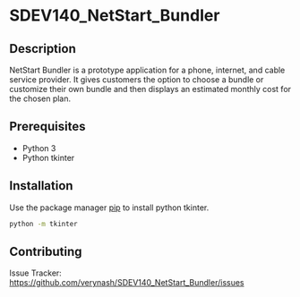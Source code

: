 # SDEV140_NetStart_Bundler

## Description
NetStart Bundler is a prototype application for a phone, internet, and cable service provider. It gives customers the option to choose a bundle or customize their own bundle and then displays an estimated monthly cost for the chosen plan.

## Prerequisites
- Python 3
- Python tkinter

## Installation
Use the package manager [pip](https://docs.python.org/3/library/tkinter.html) to install python tkinter.
```bash
python -m tkinter
```

## Contributing
Issue Tracker: https://github.com/verynash/SDEV140_NetStart_Bundler/issues
